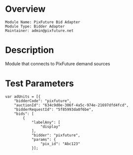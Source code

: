 # Overview

```
Module Name: PixFuture Bid Adapter
Module Type: Bidder Adapter
Maintainer: admin@pixfuture.net
```
# Description

Module that connects to PixFuture demand sources

# Test Parameters
```
var adUnits = [{
    "bidderCode": "pixfuture",
    "auctionId": "634c9d0e-306f-4a5c-974e-21697dfd4fcd",
    "bidderRequestId": "5f85993da0f6be",
    "bids": [
        {
            "labelAny": [
                "display"
            ],
            "bidder": "pixfuture",
            "params": {
                "pix_id": "Abc123"
            }];
```
